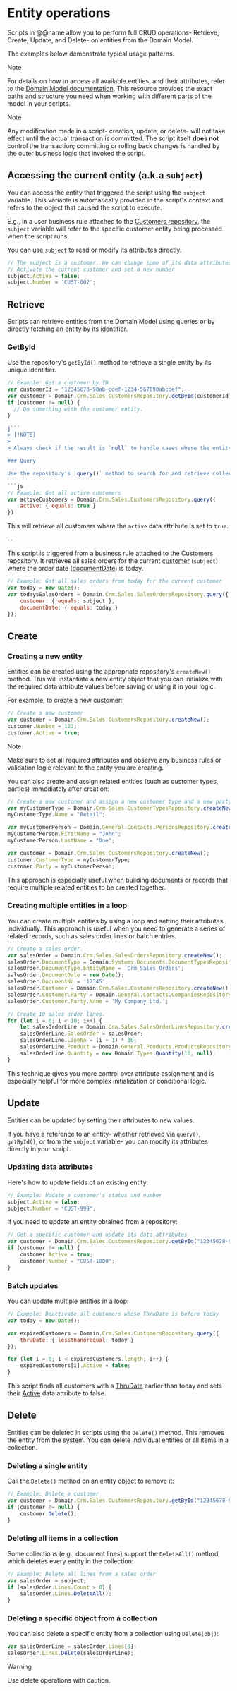# Entity operations

Scripts in @@name allow you to perform full CRUD operations- Retrieve, Create, Update, and Delete- on entities from the Domain Model.

The examples below demonstrate typical usage patterns.

> [!NOTE]
> 
> For details on how to access all available entities, and their attributes, refer to the [Domain Model documentation](https://docs.erp.net/model/entities/index.html).
> This resource provides the exact paths and structure you need when working with different parts of the model in your scripts.

> [!NOTE]
>
> Any modification made in a script- creation, update, or delete- will not take effect until the actual transaction is committed.
> The script itself **does not** control the transaction; committing or rolling back changes is handled by the outer business logic that invoked the script.

## Accessing the current entity (a.k.a `subject`)

You can access the entity that triggered the script using the `subject` variable. This variable is automatically provided in the script's context and refers to the object that caused the script to execute.

E.g., in a user business rule attached to the [Customers repository](https://docs.erp.net/model/entities/Crm.Sales.Customers.html), the `subject` variable will refer to the specific customer entity being processed when the script runs.

You can use `subject` to read or modify its attributes directly.

```js
// The subject is a customer. We can change some of its data attributes.
// Activate the current customer and set a new number
subject.Active = false;
subject.Number = 'CUST-002';
```

## Retrieve

Scripts can retrieve entities from the Domain Model using queries or by directly fetching an entity by its identifier.

### GetById

Use the repository's `getById()` method to retrieve a single entity by its unique identifier.

```js
// Example: Get a customer by ID
var customerId = "12345678-90ab-cdef-1234-567890abcdef";
var customer = Domain.Crm.Sales.CustomersRepository.getById(customerId);
if (customer != null) {
  // Do something with the customer entity.
}

j```
> [!NOTE]
>
> Always check if the result is `null` to handle cases where the entity is not found.

### Query

Use the repository's `query()` method to search for and retrieve collections of entities matching specific criteria.

```js
// Example: Get all active customers
var activeCustomers = Domain.Crm.Sales.CustomersRepository.query({
    active: { equals: true }
})
```

This will retrieve all customers where the `active` data attribute is set to `true`.

--

This script is triggered from a business rule attached to the Customers repository. It retrieves all sales orders for the current [customer](https://docs.erp.net/model/entities/Crm.Sales.SalesOrders.html#customer) (`subject`) where the order date ([documentDate](https://docs.erp.net/model/entities/Crm.Sales.SalesOrders.html#documentdate)) is today.

```js
// Example: Get all sales orders from today for the current customer
var today = new Date();
var todaysSalesOrders = Domain.Crm.Sales.SalesOrdersRepository.query({
    customer: { equals: subject },
    documentDate: { equals: today }
});
```

## Create

### Creating a new entity

Entities can be created using the appropriate repository's `createNew()` method. This will instantiate a new entity object that you can initialize with the required data attribute values before saving or using it in your logic.

For example, to create a new customer:

```js
// Create a new customer
var customer = Domain.Crm.Sales.CustomersRepository.createNew();
customer.Number = 123;
customer.Active = true;
```

> [!NOTE]
>
> Make sure to set all required attributes and observe any business rules or validation logic relevant to the entity you are creating.

You can also create and assign related entities (such as customer types, parties) immediately after creation:

```js
// Create a new customer and assign a new customer type and a new party.
var myCustomerType = Domain.Crm.Sales.CustomerTypesRepository.createNew();
myCustomerType.Name = "Retail";

var myCustomerPerson = Domain.General.Contacts.PersonsRepository.createNew();
myCustomerPerson.FirstName = "John";
myCustomerPerson.LastName = "Doe";

var customer = Domain.Crm.Sales.CustomersRepository.createNew();
customer.CustomerType = myCustomerType;
customer.Party = myCustomerPerson;
```

This approach is especially useful when building documents or records that require multiple related entities to be created together.

### Creating multiple entities in a loop

You can create multiple entities by using a loop and setting their attributes individually.
This approach is useful when you need to generate a series of related records, such as sales order lines or batch entries.

```js
// Create a sales order.
var salesOrder = Domain.Crm.Sales.SalesOrdersRepository.createNew();
salesOrder.DocumentType = Domain.Systems.Documents.DocumentTypesRepository.createNew();
salesOrder.DocumentType.EntityName = 'Crm_Sales_Orders';
salesOrder.DocumentDate = new Date();
salesOrder.DocumentNo = '12345';
salesOrder.Customer = Domain.Crm.Sales.CustomersRepository.createNew();
salesOrder.Customer.Party = Domain.General.Contacts.CompaniesRepository.createNew();
salesOrder.Customer.Party.Name = 'My Company Ltd.';

// Create 10 sales order lines.
for (let i = 0; i < 10; i++) {
    let salesOrderLine = Domain.Crm.Sales.SalesOrderLinesRepository.createNew();
    salesOrderLine.SalesOrder = salesOrder;
    salesOrderLine.LineNo = (i + 1) * 10;
    salesOrderLine.Product = Domain.General.Products.ProductsRepository.createNew();
    salesOrderLine.Quantity = new Domain.Types.Quantity(10, null);
}
```

This technique gives you more control over attribute assignment and is especially helpful for more complex initialization or conditional logic.

## Update

Entities can be updated by setting their attributes to new values.

If you have a reference to an entity- whether retrieved via `query()`, `getById()`, or from the `subject` variable- you can modify its attributes directly in your script.

### Updating data attributes

Here's how to update fields of an existing entity:

```js
// Example: Update a customer's status and number
subject.Active = false;
subject.Number = "CUST-999";
```

If you need to update an entity obtained from a repository:

```js
// Get a specific customer and update its data attributes
var customer = Domain.Crm.Sales.CustomersRepository.getById("12345678-90ab-cdef-1234-567890abcdef");
if (customer != null) {
    customer.Active = true;
    customer.Number = "CUST-1000";
}
```

### Batch updates

You can update multiple entities in a loop:

```js
// Example: Deactivate all customers whose ThruDate is before today
var today = new Date();

var expiredCustomers = Domain.Crm.Sales.CustomersRepository.query({
    thruDate: { lessthanorequal: today }
});

for (let i = 0; i < expiredCustomers.length; i++) {
    expiredCustomers[i].Active = false;
}
```

This script finds all customers with a [ThruDate](https://docs.erp.net/model/entities/Crm.Sales.Customers.html#thrudate) earlier than today and sets their [Active](https://docs.erp.net/model/entities/Crm.Sales.Customers.html#active) data attribute to false.

## Delete

Entities can be deleted in scripts using the `Delete()` method. This removes the entity from the system. You can delete individual entities or all items in a collection.

### Deleting a single entity

Call the `Delete()` method on an entity object to remove it:

```js
// Example: Delete a customer
var customer = Domain.Crm.Sales.CustomersRepository.getById("12345678-90ab-cdef-1234-567890abcdef");
if (customer != null) {
    customer.Delete();
}
```

### Deleting all items in a collection

Some collections (e.g., document lines) support the `DeleteAll()` method, which deletes every entity in the collection:

```js
// Example: Delete all lines from a sales order
var salesOrder = subject;
if (salesOrder.Lines.Count > 0) {
    salesOrder.Lines.DeleteAll();
}
```

### Deleting a specific object from a collection

You can also delete a specific entity from a collection using `Delete(obj)`:

```js
var salesOrderLine = salesOrder.Lines[0];
salesOrder.Lines.Delete(salesOrderLine);
```

> [!WARNING]
> 
> Use delete operations with caution.